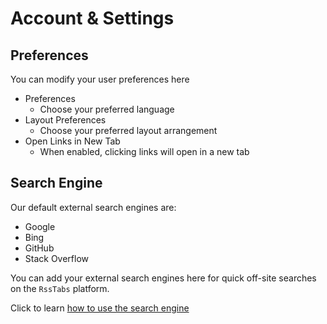 # Account & Settings

## Preferences

You can modify your user preferences here

- Preferences
  - Choose your preferred language
- Layout Preferences
  - Choose your preferred layout arrangement
- Open Links in New Tab
  - When enabled, clicking links will open in a new tab


## Search Engine

Our default external search engines are:

- Google
- Bing
- GitHub
- Stack Overflow

You can add your external search engines here for quick off-site searches on the `RssTabs` platform.

Click to learn [how to use the search engine](./search-engine.md)